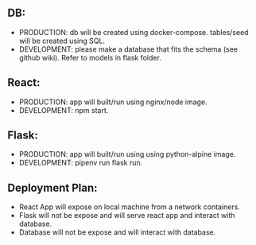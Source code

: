 
## DB: 
* PRODUCTION: db will be created using docker-compose. tables/seed will be created using SQL.
* DEVELOPMENT: please make a database that fits the schema (see github wiki). Refer to models in flask folder.

## React:
* PRODUCTION: app will built/run using nginx/node image.
* DEVELOPMENT: npm start.

## Flask:
* PRODUCTION: app will built/run using using python-alpine image.
* DEVELOPMENT: pipenv run flask run. 


## Deployment Plan:
* React App will expose on local machine from a network containers.
* Flask will not be expose and will serve react app and interact with database.
* Database will not be expose and will interact with database.

